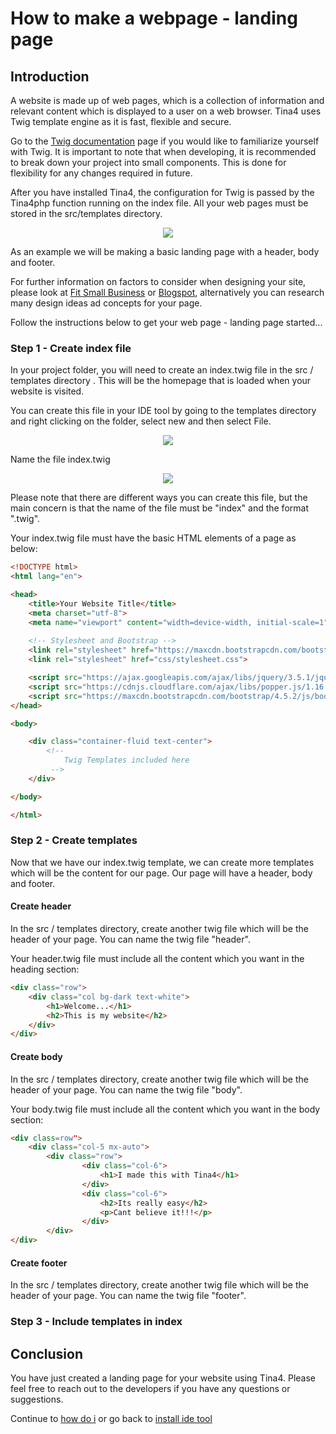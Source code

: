 # How to make a webpage - landing page 
## Introduction

A website is made up of web pages, which is a collection of information and relevant content which is displayed to a user on a web browser. Tina4 uses Twig template engine as it is fast, flexible and secure.

Go to the [Twig documentation](https://twig.symfony.com/doc/3.x/) page if you would like to familiarize yourself with Twig. It is important to note that when developing, it is recommended to break down your project into small components. This is done for flexibility for any changes required in future. 

After you have installed Tina4, the configuration for Twig is passed by the Tina4php function running on the index file. All your web pages must be stored in the src/templates directory.

<div align="center" alt="Web page location">
    <img src="images/website.png">
</div>

As an example we will be making a basic landing page with a header, body and footer. 

For further information on factors to consider when designing your site, please look at [Fit Small Business](https://fitsmallbusiness.com/how-to-create-a-landing-page/) or [Blogspot](https://blog.hubspot.com/marketing/how-to-create-a-landing-page), alternatively you can research many design ideas ad concepts for your page. 

Follow the instructions below to get your web page - landing page started...  

### Step 1 - Create index file 

In your project folder, you will need to create an index.twig file in the src / templates directory . This will be the homepage that is loaded when your website is visited. 

You can create this file in your IDE tool by going to the templates directory and right clicking on the folder, select new and then select File. 

<div align="center" alt="Create index Twig file">
    <img src="images/createindex.png">
</div>

Name the file index.twig 
<div align="center" alt="Name file">
    <img src="images/createindex1.png">
</div>

Please note that there are different ways you can create this file, but the main concern is that the name of the file must be "index" and the format ".twig".

Your index.twig file must have the basic HTML elements of a page as below:

```html
<!DOCTYPE html>
<html lang="en">

<head>
    <title>Your Website Title</title>
    <meta charset="utf-8">
    <meta name="viewport" content="width=device-width, initial-scale=1">
    
    <!-- Stylesheet and Bootstrap -->
    <link rel="stylesheet" href="https://maxcdn.bootstrapcdn.com/bootstrap/4.5.2/css/bootstrap.min.css">
    <link rel="stylesheet" href="css/stylesheet.css">

    <script src="https://ajax.googleapis.com/ajax/libs/jquery/3.5.1/jquery.min.js"></script>
    <script src="https://cdnjs.cloudflare.com/ajax/libs/popper.js/1.16.0/umd/popper.min.js"></script>
    <script src="https://maxcdn.bootstrapcdn.com/bootstrap/4.5.2/js/bootstrap.min.js"></script>
</head>

<body>

    <div class="container-fluid text-center">
        <!-- 
            Twig Templates included here
         -->
    </div>

</body>

</html>
```
### Step 2 - Create templates

Now that we have our index.twig template, we can create more templates which will be the content for our page. Our page will have a header, body and footer.  

#### Create header 

In the src / templates directory, create another twig file which will be the header of your page. You can name the twig file "header".

Your header.twig file must include all the content which you want in the heading section:

```html
<div class="row">
    <div class="col bg-dark text-white">
        <h1>Welcome...</h1>
        <h2>This is my website</h2>
    </div>
</div>
```

#### Create body 

In the src / templates directory, create another twig file which will be the header of your page. You can name the twig file "body".

Your body.twig file must include all the content which you want in the body section:

```html
<div class=row">
    <div class="col-5 mx-auto">
        <div class="row">
                <div class="col-6">
                    <h1>I made this with Tina4</h1>
                </div>
                <div class="col-6">
                    <h2>Its really easy</h2>
                    <p>Cant believe it!!!</p>
                </div>
        </div>
</div>
```

#### Create footer

In the src / templates directory, create another twig file which will be the header of your page. You can name the twig file "footer".

### Step 3 - Include templates in index

## Conclusion

You have just created a landing page for your website using Tina4. Please feel free to reach out to the developers if you have any questions or suggestions. 

Continue to [how do i](/tutorials/howdoi.md) or go back to  [install ide tool](/installation/install-ide.md)